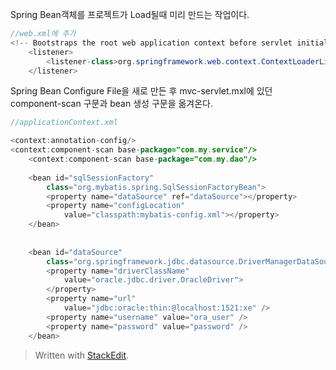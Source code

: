
Spring Bean객체를 프로젝트가 Load될때 미리 만드는 작업이다.

```java
//web.xml에 추가
<!-- Bootstraps the root web application context before servlet initialization -->
	<listener>
		<listener-class>org.springframework.web.context.ContextLoaderListener</listener-class>
	</listener>
```

Spring Bean Configure File을 새로 만든 후 
mvc-servlet.mxl에 있던 component-scan 구문과 bean 생성 구문을 옮겨온다.
```java
//applicationContext.xml

<context:annotation-config/>
<context:component-scan base-package="com.my.service"/>
	<context:component-scan base-package="com.my.dao"/>
	
	<bean id="sqlSessionFactory"
		class="org.mybatis.spring.SqlSessionFactoryBean">
		<property name="dataSource" ref="dataSource"></property>
		<property name="configLocation"
			value="classpath:mybatis-config.xml"></property>
	</bean>
	
	
	<bean id="dataSource"
		class="org.springframework.jdbc.datasource.DriverManagerDataSource">
		<property name="driverClassName"
			value="oracle.jdbc.driver.OracleDriver">
		</property>
		<property name="url"
			value="jdbc:oracle:thin:@localhost:1521:xe" />
		<property name="username" value="ora_user" />
		<property name="password" value="password" />
	</bean>
```
> Written with [StackEdit](https://stackedit.io/).
<!--stackedit_data:
eyJoaXN0b3J5IjpbLTIwMTI4MjExMDZdfQ==
-->